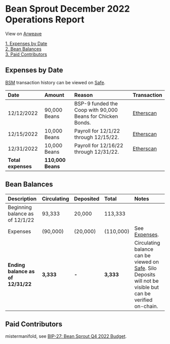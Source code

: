 # Bean Sprout December 2022 Operations Report

View on [Arweave](https://arweave.net/eiTGYGQoY0rFtLGJJLDEbxsevl2Q6yNUeiwvw16V5_s)

[1. Expenses by Date](#expenses-by-date)  
[2. Bean Balances](#bean-balances)  
[3. Paid Contributors](#paid-contributors)  

## Expenses by Date

[BSM](https://docs.bean.money/almanac/governance/bean-sprout/bsm-dashboard) transaction history can be viewed on [Safe](https://app.safe.global/eth:0xb7ab3f0667eFF5e2299d39C23Aa0C956e8982235/transactions/history).

| Date               | Amount            | Reason                                                     | Transaction                                                                                             |
|:-------------------|:------------------|:-----------------------------------------------------------|:--------------------------------------------------------------------------------------------------------|
| 12/12/2022         | 90,000 Beans      | BSP-9 funded the Coop with 90,000 Beans for Chicken Bonds. | [Etherscan](https://etherscan.io/tx/0x4abff916a46c79db677a57335c3cf9aeb39e56160c59965abc24cea35348566f) |
| 12/15/2022         | 10,000 Beans      | Payroll for 12/1/22 through 12/15/22.                      | [Etherscan](https://etherscan.io/tx/0xb3b86b06e538f13d92f87b291da66aefe77698d7bcdf3744e5e4c5ff210dc85a) |
| 12/31/2022         | 10,000 Beans      | Payroll for 12/16/22 through 12/31/22.                     | [Etherscan](https://etherscan.io/tx/0x224388f960d644479935e3e849a739c5512de5df12c05a63dde1df375a392467) |
| **Total expenses** | **110,000 Beans** |                                                            |                                                                                                         |

## Bean Balances

| Description                       | Circulating | Deposited | Total     | Notes                                                                                                                                                                                         |
|:----------------------------------|:------------|:----------|:----------|:----------------------------------------------------------------------------------------------------------------------------------------------------------------------------------------------|
| Beginning balance as of 12/1/22   | 93,333      | 20,000    | 113,333   |                                                                                                                                                                                               |
| Expenses                          | (90,000)    | (20,000)  | (110,000) | See [Expenses](#expenses-by-date).                                                                                                                                                            |
| **Ending balance as of 12/31/22** | **3,333**   | **-**     | **3,333** | Circulating balance can be viewed on [Safe](https://app.safe.global/eth:0xb7ab3f0667eFF5e2299d39C23Aa0C956e8982235/balances). Silo Deposits will not be visible but can be verified on-chain. |

## Paid Contributors

mistermanifold, see [BIP-27: Bean Sprout Q4 2022 Budget](https://arweave.net/E5zMMUzM-BXaVulQFhEZTcmglcHXSlIF5K6OxG5nHb4).
